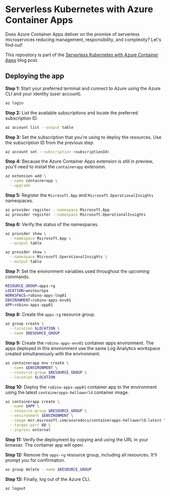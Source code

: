 # Serverless Kubernetes with Azure Container Apps

Does Azure Container Apps deliver on the promise of serverless microservices reducing management, responsibility, and
complexity? Let's find out!

This repository is part of the
[Serverless Kubernetes with Azure Container Apps](https://go.robino.io/serverless-kubernetes-with-azure-container-apps "Serverless Kubernetes with Azure Container Apps")
blog post.

## Deploying the app

**Step 1:** Start your preferred terminal and connect to Azure using the Azure CLI and your identity (user account).

```bash
az login
```

**Step 2:** List the available subscriptions and locate the preferred subscription ID.

```bash
az account list --output table
```

**Step 3:** Set the subscription that you're using to deploy the resources. Use the subscription ID from the
previous step.

```bash
az account set --subscription <subscriptionId>
```

**Step 4:** Because the Azure Container Apps extension is still in preview, you'll need to install the `containerapp` extension.

```bash
az extension add \
  --name containerapp \
  --upgrade
```

**Step 5:** Register the `Microsoft.App` and `Microsoft.OperationalInsights` namespaces.

```bash
az provider register --namespace Microsoft.App
az provider register --namespace Microsoft.OperationalInsights
```

**Step 6:** Verify the status of the namespaces.

```bash
az provider show \
  --namespace Microsoft.App \
  --output table

az provider show \
  --namespace Microsoft.OperationalInsights \
  --output table
```

**Step 7:** Set the environment variables used throughout the upcoming commands.

```bash
RESOURCE_GROUP=apps-rg
LOCATION=westeurope
WORKSPACE=robino-apps-log01
ENVIRONMENT=robino-apps-env01
APP=robino-apps-app01
```

**Step 8:** Create the `apps-rg` resource group.

```bash
az group create \
  --location $LOCATION \
  --name $RESOURCE_GROUP
```

**Step 9:** Create the `robino-apps-env01` container apps environment. The apps deployed in this environment use
the same Log Analytics workspace created simultaneously with the environment.

```bash
az containerapp env create \
  --name $ENVIRONMENT \
  --resource-group $RESOURCE_GROUP \
  --location $LOCATION
```

**Step 10:** Deploy the `robino-apps-app01` container app to the environment using the latest `containerapps-helloworld`
container image.

```bash
az containerapp create \
  --name $APP \
  --resource-group $RESOURCE_GROUP \
  --environment $ENVIRONMENT \
  --image mcr.microsoft.com/azuredocs/containerapps-helloworld:latest \
  --target-port 80 \
  --ingress external
```

**Step 11:** Verify the deployment by copying and using the URL in your browser. The container app will open.

**Step 12:** Remove the `apps-rg` resource group, including all resources. It'll prompt you for confirmation.

```bash
az group delete --name $RESOURCE_GROUP
```

**Step 13:** Finally, log out of the Azure CLI.

```bash
az logout
```
